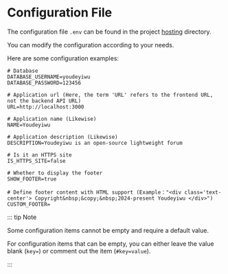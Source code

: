 # Configuration File

The configuration file ```.env``` can be found in the project [hosting](https://github.com/dafengzhen/youdeyiwu/tree/main/hosting) directory.

You can modify the configuration according to your needs.

Here are some configuration examples:

```text
# Database
DATABASE_USERNAME=youdeyiwu
DATABASE_PASSWORD=123456

# Application url (Here, the term 'URL' refers to the frontend URL, not the backend API URL)
URL=http://localhost:3000

# Application name (Likewise)
NAME=Youdeyiwu

# Application description (Likewise)
DESCRIPTION=Youdeyiwu is an open-source lightweight forum

# Is it an HTTPS site
IS_HTTPS_SITE=false

# Whether to display the footer
SHOW_FOOTER=true

# Define footer content with HTML support (Example："<div class='text-center'> Copyright&nbsp;&copy;&nbsp;2024-present Youdeyiwu </div>")
CUSTOM_FOOTER=
```

::: tip Note

Some configuration items cannot be empty and require a default value.

For configuration items that can be empty, you can either leave the value blank (```key=```) or comment out the item (```#key=value```).

:::
